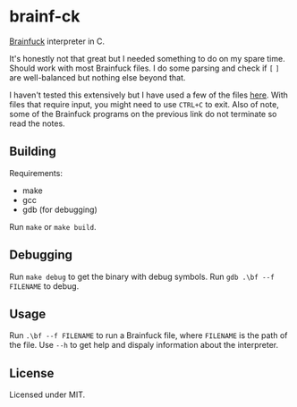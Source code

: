 # brainf-ck
[Brainfuck](https://en.wikipedia.org/wiki/Brainfuck) interpreter in C.

It's honestly not that great but I needed something to do on my spare time. Should work with most Brainfuck files. I do some parsing and check if `[` `]` are well-balanced but nothing else beyond that.

I haven't tested this extensively but I have used a few of the files [here](http://www.hevanet.com/cristofd/brainfuck/). With files that require input, you might need to use `CTRL+C` to exit. Also of note, some of the Brainfuck programs on the previous link do not terminate so read the notes.

## Building
Requirements:
- make
- gcc
- gdb (for debugging)

Run `make` or `make build`.

## Debugging
Run `make debug` to get the binary with debug symbols. Run `gdb .\bf --f FILENAME` to debug.

## Usage
Run `.\bf --f FILENAME` to run a Brainfuck file, where `FILENAME` is the path of the file. Use `--h` to get help and dispaly information about the interpreter.

## License
Licensed under MIT.